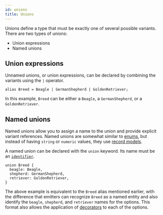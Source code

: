 ```yaml
---
id: unions
title: Unions
---
```


Unions define a type that must be exactly one of several possible variants. There are two types of unions:

- Union expressions
- Named unions

## Union expressions

Unnamed unions, or union expressions, can be declared by combining the variants using the `|` operator.

```typespec
alias Breed = Beagle | GermanShepherd | GoldenRetriever;
```

In this example, `Breed` can be either a `Beagle`, a `GermanShepherd`, or a `GoldenRetriever`.

## Named unions

Named unions allow you to assign a name to the union and provide explicit variant references. Named unions are somewhat similar to [enums](./enums.md), but instead of having `string` or `numeric` values, they use [record models](./models.md).

A named union can be declared with the `union` keyword. Its name must be an [`identifier`](./identifiers.md).

```typespec
union Breed {
  beagle: Beagle,
  shepherd: GermanShepherd,
  retriever: GoldenRetriever,
}
```

The above example is equivalent to the `Breed` alias mentioned earlier, with the difference that emitters can recognize `Breed` as a named entity and also identify the `beagle`, `shepherd`, and `retriever` names for the options. This format also allows the application of [decorators](./decorators.md) to each of the options.
